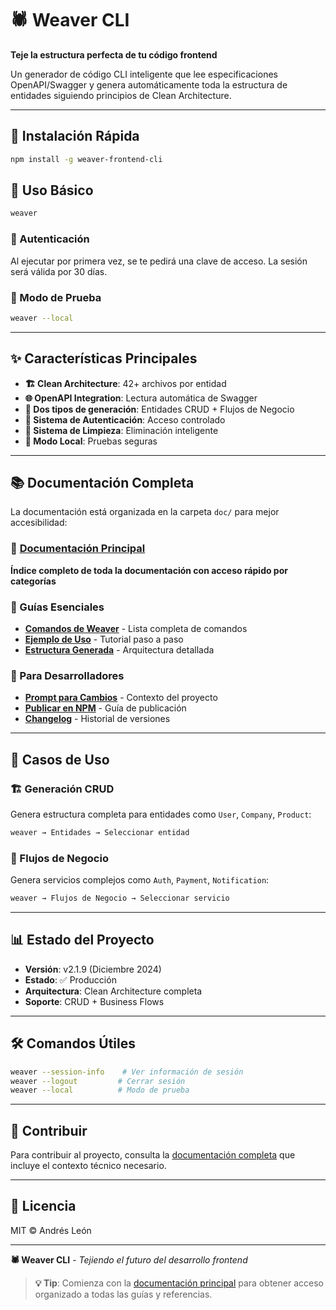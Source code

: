 # 🕷️ Weaver CLI

**Teje la estructura perfecta de tu código frontend**

Un generador de código CLI inteligente que lee especificaciones OpenAPI/Swagger y genera automáticamente toda la estructura de entidades siguiendo principios de Clean Architecture.

---

## 🚀 Instalación Rápida

```bash
npm install -g weaver-frontend-cli
```

## 🎯 Uso Básico

```bash
weaver
```

### 🔑 Autenticación
Al ejecutar por primera vez, se te pedirá una clave de acceso. La sesión será válida por 30 días.

### 🧪 Modo de Prueba
```bash
weaver --local
```

---

## ✨ Características Principales

- **🏗️ Clean Architecture**: 42+ archivos por entidad
- **🌐 OpenAPI Integration**: Lectura automática de Swagger
- **🎯 Dos tipos de generación**: Entidades CRUD + Flujos de Negocio
- **🔐 Sistema de Autenticación**: Acceso controlado
- **🧹 Sistema de Limpieza**: Eliminación inteligente
- **🧪 Modo Local**: Pruebas seguras

---

## 📚 Documentación Completa

La documentación está organizada en la carpeta `doc/` para mejor accesibilidad:

### 📖 [Documentación Principal](./doc/main.md)
**Índice completo de toda la documentación con acceso rápido por categorías**

### 🚀 Guías Esenciales
- **[Comandos de Weaver](./doc/COMANDOS-WEAVER.md)** - Lista completa de comandos
- **[Ejemplo de Uso](./doc/ejemplo-uso.md)** - Tutorial paso a paso
- **[Estructura Generada](./doc/estructura-generada-correcta.md)** - Arquitectura detallada

### 🔧 Para Desarrolladores
- **[Prompt para Cambios](./doc/PROMPT-PARA-CAMBIOS.md)** - Contexto del proyecto
- **[Publicar en NPM](./doc/PUBLICAR-NPM.md)** - Guía de publicación
- **[Changelog](./doc/CHANGELOG.md)** - Historial de versiones

---

## 🎯 Casos de Uso

### 🏗️ Generación CRUD
Genera estructura completa para entidades como `User`, `Company`, `Product`:
```bash
weaver → Entidades → Seleccionar entidad
```

### 💼 Flujos de Negocio
Genera servicios complejos como `Auth`, `Payment`, `Notification`:
```bash
weaver → Flujos de Negocio → Seleccionar servicio
```

---

## 📊 Estado del Proyecto

- **Versión**: v2.1.9 (Diciembre 2024)
- **Estado**: ✅ Producción
- **Arquitectura**: Clean Architecture completa
- **Soporte**: CRUD + Business Flows

---

## 🛠️ Comandos Útiles

```bash
weaver --session-info    # Ver información de sesión
weaver --logout         # Cerrar sesión
weaver --local          # Modo de prueba
```

---

## 🤝 Contribuir

Para contribuir al proyecto, consulta la [documentación completa](./doc/main.md) que incluye el contexto técnico necesario.

---

## 📄 Licencia

MIT © Andrés León

---

**🕷️ Weaver CLI** - *Tejiendo el futuro del desarrollo frontend*

> **💡 Tip**: Comienza con la [documentación principal](./doc/main.md) para obtener acceso organizado a todas las guías y referencias.
